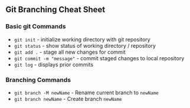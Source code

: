 ## Git Branching Cheat Sheet

### Basic git Commands
* `git init` - initialize working directory with git repository
* `git status` - show status of working directory / repository
* `git add .` - stage all new changes for commit
* `git commit -m "message"` - commit staged changes to local repository
*  `git log` - displays prior commits

### Branching Commands
* `git branch -M newName` - Rename current branch to `newName`
* `git branch newName` - Create branch `newName`

